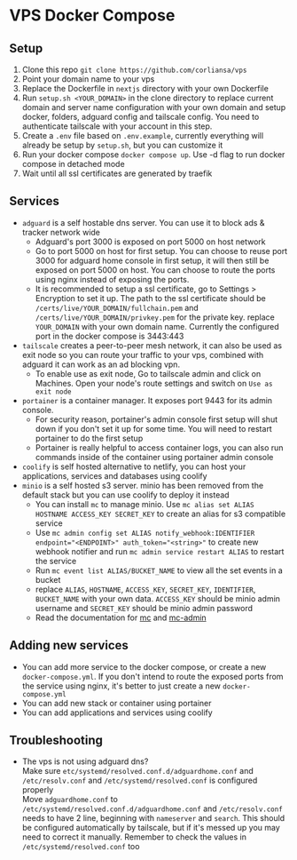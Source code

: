 # VPS Docker Compose

## Setup

1. Clone this repo
   `git clone https://github.com/corliansa/vps`
1. Point your domain name to your vps
1. Replace the Dockerfile in `nextjs` directory with your own Dockerfile
1. Run `setup.sh <YOUR_DOMAIN>` in the clone directory to replace current domain and server name configuration with your own domain and setup docker, folders, adguard config and tailscale config. You need to authenticate tailscale with your account in this step.
1. Create a `.env` file based on `.env.example`, currently everything will already be setup by `setup.sh`, but you can customize it
1. Run your docker compose `docker compose up`. Use -d flag to run docker compose in detached mode
1. Wait until all ssl certificates are generated by traefik

## Services

- `adguard` is a self hostable dns server. You can use it to block ads & tracker network wide
  - Adguard's port 3000 is exposed on port 5000 on host network
  - Go to port 5000 on host for first setup. You can choose to reuse port 3000 for adguard home console in first setup, it will then still be exposed on port 5000 on host. You can choose to route the ports using nginx instead of exposing the ports.
  - It is recommended to setup a ssl certificate, go to Settings > Encryption to set it up. The path to the ssl certificate should be `/certs/live/YOUR_DOMAIN/fullchain.pem` and `/certs/live/YOUR_DOMAIN/privkey.pem` for the private key. replace `YOUR_DOMAIN` with your own domain name. Currently the configured port in the docker compose is 3443:443
- `tailscale` creates a peer-to-peer mesh network, it can also be used as exit node so you can route your traffic to your vps, combined with adguard it can work as an ad blocking vpn.
  - To enable use as exit node, Go to tailscale admin and click on Machines. Open your node's route settings and switch on `Use as exit node`
- `portainer` is a container manager. It exposes port 9443 for its admin console.
  - For security reason, portainer's admin console first setup will shut down if you don't set it up for some time. You will need to restart portainer to do the first setup
  - Portainer is really helpful to access container logs, you can also run commands inside of the container using portainer admin console
- `coolify` is self hosted alternative to netlify, you can host your applications, services and databases using coolify
- `minio` is a self hosted s3 server. minio has been removed from the default stack but you can use coolify to deploy it instead
  - You can install `mc` to manage minio. Use `mc alias set ALIAS HOSTNAME ACCESS_KEY SECRET_KEY` to create an alias for s3 compatible service
  - Use `mc admin config set ALIAS notify_webhook:IDENTIFIER endpoint="<ENDPOINT>" auth_token="<string>"` to create new webhook notifier and run `mc admin service restart ALIAS` to restart the service
  - Run `mc event list ALIAS/BUCKET_NAME` to view all the set events in a bucket
  - replace `ALIAS`, `HOSTNAME`, `ACCESS_KEY`, `SECRET_KEY`, `IDENTIFIER`, `BUCKET_NAME` with your own data. `ACCESS_KEY` should be minio admin username and `SECRET_KEY` should be minio admin password
  - Read the documentation for [mc](https://min.io/docs/minio/linux/reference/minio-mc.html) and [mc-admin](https://min.io/docs/minio/linux/reference/minio-mc-admin.html)

## Adding new services

- You can add more service to the docker compose, or create a new `docker-compose.yml`. If you don't intend to route the exposed ports from the service using nginx, it's better to just create a new `docker-compose.yml`
- You can add new stack or container using portainer
- You can add applications and services using coolify

## Troubleshooting

- The vps is not using adguard dns?\
  Make sure `etc/systemd/resolved.conf.d/adguardhome.conf` and `/etc/resolv.conf` and `/etc/systemd/resolved.conf` is configured properly\
  Move `adguardhome.conf` to `/etc/systemd/resolved.conf.d/adguardhome.conf` and `/etc/resolv.conf` needs to have 2 line, beginning with `nameserver` and `search`. This should be configured automatically by tailscale, but if it's messed up you may need to correct it manually. Remember to check the values in `/etc/systemd/resolved.conf` too
